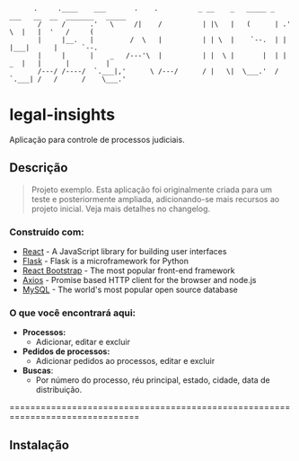 ```
      .     .____    ___       .    .          _ __    _   _____ _   ___   __  __  _______   _____
       /     /      .'   \     /|    /          | |\   |   (      | .'   \  |   |  '   /     (     
       |     |__.   |         /  \   |          | | \  |    `--.  | |       |___|      |      `--. 
       |     |      |    _   /---'\  |          | |  \ |       |  | |    _  |   |      |         | 
       /---/ /----/  `.___|,'      \ /---/      / |   \|  \___.'  /  `.___| /   /      /    \___.' 
```                                                                                             
# legal-insights
Aplicação para controle de processos judiciais.

## Descrição
> Projeto exemplo. Esta aplicação foi originalmente criada para um teste e posteriormente ampliada, adicionando-se mais recursos ao projeto inicial. Veja mais detalhes no changelog.

### Construído com:

* [React](https://reactjs.org/) - A JavaScript library for building user interfaces
* [Flask](http://flask.pocoo.org/) - Flask is a microframework for Python
* [React Bootstrap](https://react-bootstrap.github.io/) - The most popular front-end framework
* [Axios](https://github.com/axios/axios) - Promise based HTTP client for the browser and node.js
* [MySQL](https://www.mysql.com/) -  The world's most popular open source database

### O que você encontrará aqui:
* **Processos:**
  * Adicionar, editar e excluir
* **Pedidos de processos:**
  * Adicionar pedidos ao processos, editar e excluir
* **Buscas**:
  * Por número do processo, réu principal, estado, cidade, data de distribuição.

===============================================================================
## Instalação


